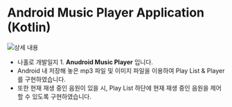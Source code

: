 # Android Music Player Application (Kotlin)  
  
![상세 내용](https://user-images.githubusercontent.com/47074393/204976141-423270ba-6057-4a42-991b-ef6fb2cabde1.png)  

* 나홀로 개발일지 1. **Anudroid Music Player** 입니다.  
* Android 내 저장해 놓은 mp3 파일 및 이미지 파일을 이용하여 Play List & Player를 구현하였습니다.  
* 또한 현재 재생 중인 음원이 있을 시, Play List 하단에 현재 재생 중인 음원을 제어할 수 있도록 구현하였습니다.  
